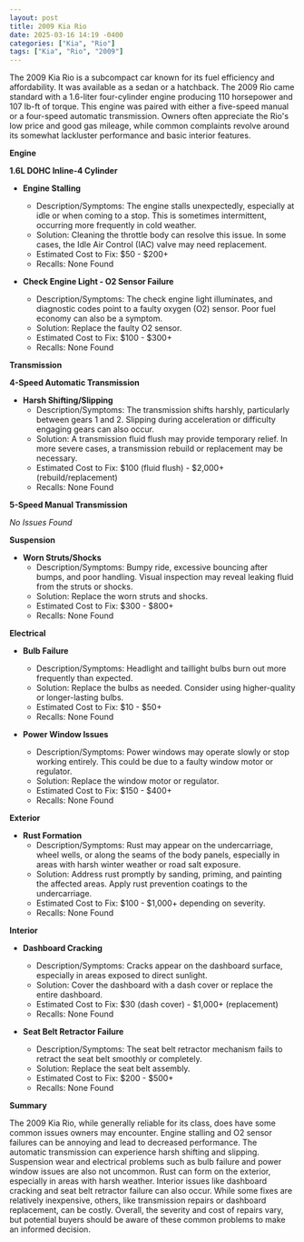 ```yaml
---
layout: post
title: 2009 Kia Rio
date: 2025-03-16 14:19 -0400
categories: ["Kia", "Rio"]
tags: ["Kia", "Rio", "2009"]
---
```

The 2009 Kia Rio is a subcompact car known for its fuel efficiency and affordability. It was available as a sedan or a hatchback. The 2009 Rio came standard with a 1.6-liter four-cylinder engine producing 110 horsepower and 107 lb-ft of torque. This engine was paired with either a five-speed manual or a four-speed automatic transmission. Owners often appreciate the Rio's low price and good gas mileage, while common complaints revolve around its somewhat lackluster performance and basic interior features.

**Engine**

**1.6L DOHC Inline-4 Cylinder**

*   **Engine Stalling**
    *   Description/Symptoms: The engine stalls unexpectedly, especially at idle or when coming to a stop. This is sometimes intermittent, occurring more frequently in cold weather.
    *   Solution: Cleaning the throttle body can resolve this issue. In some cases, the Idle Air Control (IAC) valve may need replacement.
    *   Estimated Cost to Fix: $50 - $200+
    *   Recalls: None Found

*   **Check Engine Light - O2 Sensor Failure**
    *   Description/Symptoms: The check engine light illuminates, and diagnostic codes point to a faulty oxygen (O2) sensor. Poor fuel economy can also be a symptom.
    *   Solution: Replace the faulty O2 sensor.
    *   Estimated Cost to Fix: $100 - $300+
    *   Recalls: None Found

**Transmission**

**4-Speed Automatic Transmission**

*   **Harsh Shifting/Slipping**
    *   Description/Symptoms: The transmission shifts harshly, particularly between gears 1 and 2. Slipping during acceleration or difficulty engaging gears can also occur.
    *   Solution: A transmission fluid flush may provide temporary relief. In more severe cases, a transmission rebuild or replacement may be necessary.
    *   Estimated Cost to Fix: $100 (fluid flush) - $2,000+ (rebuild/replacement)
    *   Recalls: None Found

**5-Speed Manual Transmission**

*No Issues Found*

**Suspension**

*   **Worn Struts/Shocks**
    *   Description/Symptoms: Bumpy ride, excessive bouncing after bumps, and poor handling. Visual inspection may reveal leaking fluid from the struts or shocks.
    *   Solution: Replace the worn struts and shocks.
    *   Estimated Cost to Fix: $300 - $800+
    *   Recalls: None Found

**Electrical**

*   **Bulb Failure**
    * Description/Symptoms: Headlight and taillight bulbs burn out more frequently than expected.
    * Solution: Replace the bulbs as needed. Consider using higher-quality or longer-lasting bulbs.
    * Estimated Cost to Fix: $10 - $50+
    * Recalls: None Found

*   **Power Window Issues**
    * Description/Symptoms: Power windows may operate slowly or stop working entirely. This could be due to a faulty window motor or regulator.
    * Solution: Replace the window motor or regulator.
    * Estimated Cost to Fix: $150 - $400+
    * Recalls: None Found

**Exterior**

*   **Rust Formation**
    *   Description/Symptoms: Rust may appear on the undercarriage, wheel wells, or along the seams of the body panels, especially in areas with harsh winter weather or road salt exposure.
    *   Solution: Address rust promptly by sanding, priming, and painting the affected areas. Apply rust prevention coatings to the undercarriage.
    *   Estimated Cost to Fix: $100 - $1,000+ depending on severity.
    *   Recalls: None Found

**Interior**

*   **Dashboard Cracking**
    *   Description/Symptoms: Cracks appear on the dashboard surface, especially in areas exposed to direct sunlight.
    *   Solution: Cover the dashboard with a dash cover or replace the entire dashboard.
    *   Estimated Cost to Fix: $30 (dash cover) - $1,000+ (replacement)
    *   Recalls: None Found

*   **Seat Belt Retractor Failure**
    *   Description/Symptoms: The seat belt retractor mechanism fails to retract the seat belt smoothly or completely.
    *   Solution: Replace the seat belt assembly.
    *   Estimated Cost to Fix: $200 - $500+
    *   Recalls: None Found

**Summary**

The 2009 Kia Rio, while generally reliable for its class, does have some common issues owners may encounter. Engine stalling and O2 sensor failures can be annoying and lead to decreased performance. The automatic transmission can experience harsh shifting and slipping. Suspension wear and electrical problems such as bulb failure and power window issues are also not uncommon. Rust can form on the exterior, especially in areas with harsh weather. Interior issues like dashboard cracking and seat belt retractor failure can also occur. While some fixes are relatively inexpensive, others, like transmission repairs or dashboard replacement, can be costly. Overall, the severity and cost of repairs vary, but potential buyers should be aware of these common problems to make an informed decision.

